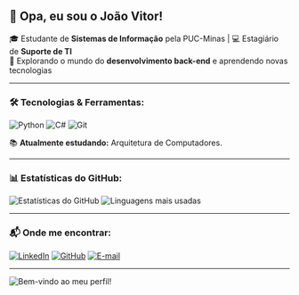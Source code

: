 ## 👋 Opa, eu sou o João Vitor!  

🎓 Estudante de **Sistemas de Informação** pela PUC-Minas | 💻 Estagiário de **Suporte de TI**  
🚀 Explorando o mundo do **desenvolvimento back-end** e aprendendo novas tecnologias  

---

### 🛠️ Tecnologias & Ferramentas:

![Python](https://img.shields.io/badge/-Python-3776AB?style=flat&logo=python&logoColor=white)
![C#](https://img.shields.io/badge/-C%23-239120?style=flat&logo=c-sharp&logoColor=white)
![Git](https://img.shields.io/badge/-Git-F05032?style=flat&logo=git&logoColor=white)

📚 **Atualmente estudando:** Arquitetura de Computadores. 

---

### 📊 Estatísticas do GitHub:

![Estatísticas do GitHub](https://github-readme-stats.vercel.app/api?username=seuusuario&show_icons=true&theme=dark)
![Linguagens mais usadas](https://github-readme-stats.vercel.app/api/top-langs/?username=seuusuario&layout=compact&theme=dark)

---

### 📬 Onde me encontrar:

[![LinkedIn](https://img.shields.io/badge/-LinkedIn-0077B5?style=flat&logo=linkedin&logoColor=white)](https://linkedin.com/in/joão-vitor-alcantara-b247a02b1)
[![GitHub](https://img.shields.io/badge/-GitHub-181717?style=flat&logo=github&logoColor=white)](https://github.com/mrtsjoao)
[![E-mail](https://img.shields.io/badge/-Email-D14836?style=flat&logo=gmail&logoColor=white)](mailto:joao.v.alcantaraa@email.com)

---

![Bem-vindo ao meu perfil!](https://media.giphy.com/media/hvRJCLFzcasrR4ia7z/giphy.gif)
